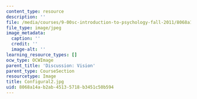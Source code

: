 ```yaml
---
content_type: resource
description: ''
file: /media/courses/9-00sc-introduction-to-psychology-fall-2011/8068a14ab2ab45135718b3451c50b594_Configural2.jpg
file_type: image/jpeg
image_metadata:
  caption: ''
  credit: ''
  image-alt: ''
learning_resource_types: []
ocw_type: OCWImage
parent_title: 'Discussion: Vision'
parent_type: CourseSection
resourcetype: Image
title: Configural2.jpg
uid: 8068a14a-b2ab-4513-5718-b3451c50b594
---
```

